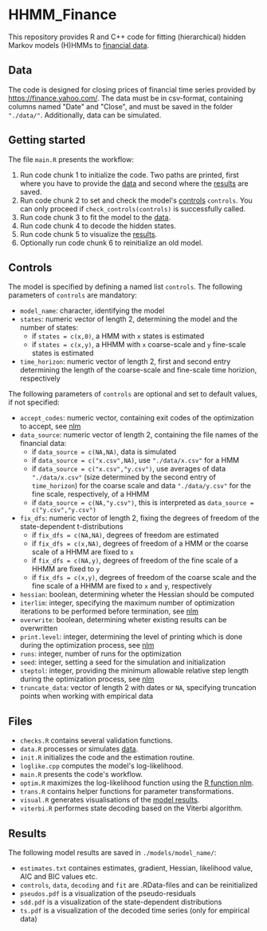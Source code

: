 # HHMM_Finance
This repository provides R and C++ code for fitting (hierarchical) hidden Markov models (H)HMMs to [financial data](#data). 

## Data
The code is designed for closing prices of financial time series provided by https://finance.yahoo.com/. The data must be in csv-format, containing columns named "Date" and "Close", and must be saved in the folder `"./data/"`. Additionally, data can be simulated.

## Getting started
The file `main.R` presents the workflow:
1. Run code chunk 1 to initialize the code. Two paths are printed, first where you have to provide the [data](#data) and second where the [results](#results) are saved.
2. Run code chunk 2 to set and check the model's [controls](#controls) `controls`. You can only proceed if `check_controls(controls)` is successfully called.
3. Run code chunk 3 to fit the model to the [data](#data).
4. Run code chunk 4 to decode the hidden states.
5. Run code chunk 5 to visualize the [results](#results). 
6. Optionally run code chunk 6 to reinitialize an old model.

## Controls
The model is specified by defining a named list `controls`. The following parameters of `controls` are mandatory:
- `model_name`: character, identifying the model
- `states`: numeric vector of length 2, determining the model and the number of states:
   - if `states = c(x,0)`, a HMM with `x` states is estimated
   - if `states = c(x,y)`, a HHMM with `x` coarse-scale and `y` fine-scale states is estimated
- `time_horizon`: numeric vector of length 2, first and second entry determining the length of the coarse-scale and fine-scale time horizion, respectively

The following parameters of `controls` are optional and set to default values, if not specified:
- `accept_codes`: numeric vector, containing exit codes of the optimization to accept, see [nlm](https://stat.ethz.ch/R-manual/R-devel/library/stats/html/nlm.html)
- `data_source`: numeric vector of length 2, containing the file names of the financial data:
   - if `data_source = c(NA,NA)`, data is simulated
   - if `data_source = c("x.csv",NA)`, use `"./data/x.csv"` for a HMM
   - if `data_source = c("x.csv","y.csv")`, use averages of data `"./data/x.csv"` (size determined by the second entry of `time_horizon`) for the coarse scale and data `"./data/y.csv"` for the fine scale, respectively, of a HHMM
   - if `data_source = c(NA,"y.csv")`, this is interpreted as `data_source = c("y.csv","y.csv")`
- `fix_dfs`: numeric vector of length 2, fixing the degrees of freedom of the state-dependent t-distributions
   - if `fix_dfs = c(NA,NA)`, degrees of freedom are estimated
   - if `fix_dfs = c(x,NA)`, degrees of freedom of a HMM or the coarse scale of a HHMM are fixed to `x`
   - if `fix_dfs = c(NA,y)`, degrees of freedom of the fine scale of a HHMM are fixed to `y`
   - if `fix_dfs = c(x,y)`, degrees of freedom of the coarse scale and the fine scale of a HHMM are fixed to `x` and `y`, respectively 
- `hessian`: boolean, determining wheter the Hessian should be computed
- `iterlim`: integer, specifying the maximum number of optimization iterations to be performed before termination, see [nlm](https://stat.ethz.ch/R-manual/R-devel/library/stats/html/nlm.html)
- `overwrite`: boolean, determining wheter existing results can be overwritten
- `print.level`: integer, determining the level of printing which is done during the optimization process, see [nlm](https://stat.ethz.ch/R-manual/R-devel/library/stats/html/nlm.html)
- `runs`: integer, number of runs for the optimization
- `seed`: integer, setting a seed for the simulation and initialization
- `steptol`: integer, providing the minimum allowable relative step length during the optimization process, see [nlm](https://stat.ethz.ch/R-manual/R-devel/library/stats/html/nlm.html)
- `truncate_data`: vector of length 2 with dates or `NA`, specifying truncation points when working with empirical data

## Files
- `checks.R` contains several validation functions.
- `data.R` processes or simulates [data](#data).
- `init.R` initializes the code and the estimation routine.
- `loglike.cpp` computes the model's log-likelihood.
- `main.R` presents the code's workflow.
- `optim.R` maximizes the log-likelihood function using the [R function nlm](https://stat.ethz.ch/R-manual/R-devel/library/stats/html/nlm.html).
- `trans.R` contains helper functions for parameter transformations.
- `visual.R` generates visualisations of the [model results](#results).
- `viterbi.R` performes state decoding based on the Viterbi algorithm.

## Results
The following model results are saved in `./models/model_name/`:
- `estimates.txt` containes estimates, gradient, Hessian, likelihood value, AIC and BIC values etc.
- `controls`, `data`, `decoding` and `fit` are .RData-files and can be reinitialized
- `pseudos.pdf` is a visualization of the pseudo-residuals
- `sdd.pdf` is a visualization of the state-dependent distributions
- `ts.pdf` is a visualization of the decoded time series (only for empirical data)
